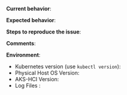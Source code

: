 <!-- Please use this template while reporting a bug and provide as much info as possible. Not doing so may result in your bug not being addressed in a timely manner. Thanks!
-->

**Current behavior**:

**Expected behavior**:

**Steps to reproduce the issue**:

**Comments**:

**Environment**:
- Kubernetes version (use `kubectl version`):
- Physical Host OS Version:
- AKS-HCI Version:
- Log Files :
